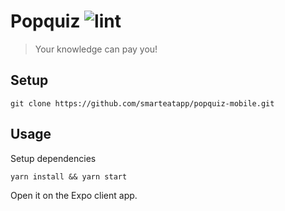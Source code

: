 # Popquiz ![lint](https://github.com/smarteatapp/popquiz-mobile/workflows/lint/badge.svg)

> Your knowledge can pay you!

## Setup

```
git clone https://github.com/smarteatapp/popquiz-mobile.git
```

## Usage

Setup dependencies

```
yarn install && yarn start
```

Open it on the Expo client app.